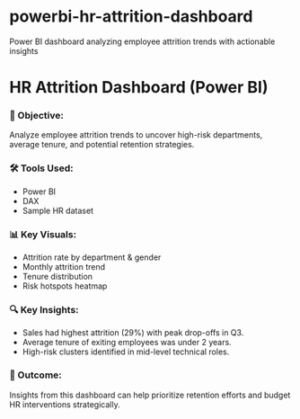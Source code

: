 # powerbi-hr-attrition-dashboard
Power BI dashboard analyzing employee attrition trends with actionable insights
# HR Attrition Dashboard (Power BI)

### 🎯 Objective:
Analyze employee attrition trends to uncover high-risk departments, average tenure, and potential retention strategies.

### 🛠 Tools Used:
- Power BI
- DAX
- Sample HR dataset

### 📊 Key Visuals:
- Attrition rate by department & gender
- Monthly attrition trend
- Tenure distribution
- Risk hotspots heatmap

### 🔍 Key Insights:
- Sales had highest attrition (29%) with peak drop-offs in Q3.
- Average tenure of exiting employees was under 2 years.
- High-risk clusters identified in mid-level technical roles.

### 🧠 Outcome:
Insights from this dashboard can help prioritize retention efforts and budget HR interventions strategically.
